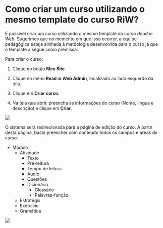 # Como criar um curso utilizando o mesmo template do curso RiW?

É possível criar um curso utilizando o mesmo template do curso *Read in Web*. Sugerimos que no momento em que isso ocorrer, a equipe pedagógica esteja alinhada à metdologia desenvolvida para o curso já que o template a segue como premissa.

Para criar o curso:

1. Clique no botão **Meu Site**.

2. Clique no menu **Read in Web Admin**, localizado ao lado esquerdo da tela.

2. Clique em **Criar curso**.

3. Na tela que abrir, preencha as informações do curso (Nome, língua e descrição) e clique em **Criar**. 

![](https://raw.githubusercontent.com/mupi/readinweb-docs/master/images/new-course.png)

O sistema será redirecionada para a página de edição do curso. A partir desta página, basta preencher com conteúdo todos os campos e áreas do curso:

  * Módulo
    * Atividade
      * Texto
      * Pré-leitura
      * Tempo de leitura
      * Áudio
      * Questões
      * Dicionário
        * Glossário
        * Palavras-função
    * Estratégia
    * Exercício
    * Gramática
  
![](https://raw.githubusercontent.com/mupi/readinweb-docs/master/images/new-course-edit.png)
